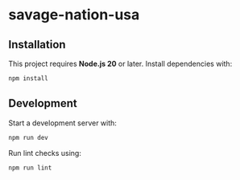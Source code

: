 # savage-nation-usa

## Installation

This project requires **Node.js 20** or later. Install dependencies with:

```bash
npm install
```

## Development

Start a development server with:

```bash
npm run dev
```

Run lint checks using:

```bash
npm run lint
```


